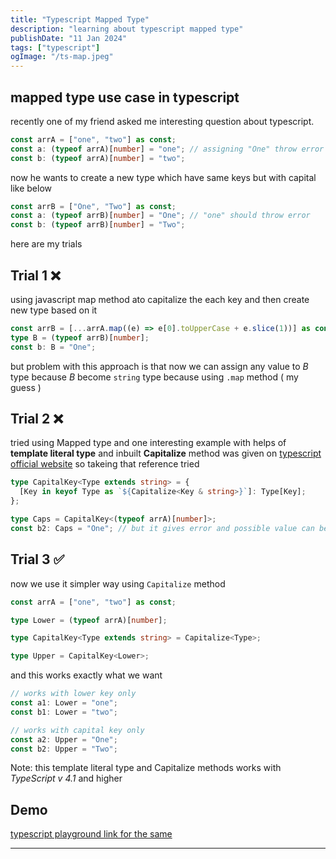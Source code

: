 ```yaml
---
title: "Typescript Mapped Type"
description: "learning about typescript mapped type"
publishDate: "11 Jan 2024"
tags: ["typescript"]
ogImage: "/ts-map.jpeg"
---
```


## mapped type use case in typescript

recently one of my friend asked me interesting question about typescript.

```ts
const arrA = ["one", "two"] as const;
const a: (typeof arrA)[number] = "one"; // assigning "One" throw error which is fine
const b: (typeof arrA)[number] = "two";
```

now he wants to create a new type which have same keys but with capital like below

```ts
const arrB = ["One", "Two"] as const;
const a: (typeof arrB)[number] = "One"; // "one" should throw error
const b: (typeof arrB)[number] = "Two";
```

here are my trials

## Trial 1 ❌

using javascript map method ato capitalize the each key and then create new type based on it

```ts
const arrB = [...arrA.map((e) => e[0].toUpperCase + e.slice(1))] as const;
type B = (typeof arrB)[number];
const b: B = "One";
```

but problem with this approach is that now we can assign any value to _B_ type because _B_ become `string` type because using `.map` method ( my guess )

## Trial 2 ❌

tried using Mapped type and one interesting example with helps of **template literal type** and inbuilt **Capitalize** method was given on [typescript official website][1] so takeing that reference tried

```ts
type CapitalKey<Type extends string> = {
  [Key in keyof Type as `${Capitalize<Key & string>}`]: Type[Key];
};

type Caps = CapitalKey<(typeof arrA)[number]>;
const b2: Caps = "One"; // but it gives error and possible value can be 'one' or 'two' only
```

## Trial 3 ✅

now we use it simpler way using `Capitalize` method

```ts
const arrA = ["one", "two"] as const;

type Lower = (typeof arrA)[number];

type CapitalKey<Type extends string> = Capitalize<Type>;

type Upper = CapitalKey<Lower>;
```

and this works exactly what we want

```ts
// works with lower key only
const a1: Lower = "one";
const b1: Lower = "two";

// works with capital key only
const a2: Upper = "One";
const b2: Upper = "Two";
```

Note: this template literal type and Capitalize methods works with _TypeScript v 4.1_ and higher

## Demo

[typescript playground link for the same][2]

---

[1]: https://www.typescriptlang.org/docs/handbook/2/mapped-types.html
[2]: https://tsplay.dev/wjlrvm
